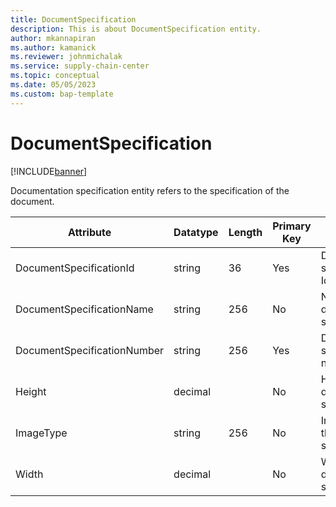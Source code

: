 ```yaml
---
title: DocumentSpecification
description: This is about DocumentSpecification entity.
author: mkannapiran
ms.author: kamanick
ms.reviewer: johnmichalak
ms.service: supply-chain-center
ms.topic: conceptual
ms.date: 05/05/2023
ms.custom: bap-template
---
```


# **DocumentSpecification**

[!INCLUDE[banner](../../includes/banner.md)]

Documentation specification entity refers to the specification of the document.



|	Attribute	|	Datatype	|	Length	|	Primary Key	|	Description	|
|---------------|--------|------|----------|-----------|
|	DocumentSpecificationId	|	string	|	36	|	Yes	|	Document specification Id	|
|	DocumentSpecificationName	|	string	|	256	|	No	|	Name of the documentation specification	|
|	DocumentSpecificationNumber	|	string	|	256	|	Yes	|	Document specification number	|
|	Height	|	decimal	|		|	No	|	Height of the document specification	|
|	ImageType	|	string	|	256	|	No	|	Image type of the document specification	|
|	Width	|	decimal	|		|	No	|	Width of the document specification	|
